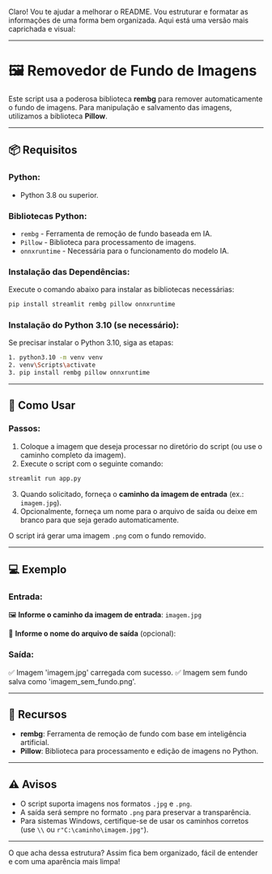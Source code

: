 Claro! Vou te ajudar a melhorar o README. Vou estruturar e formatar as informações de uma forma bem organizada. Aqui está uma versão mais caprichada e visual:

---

# 🖼️ **Removedor de Fundo de Imagens**

Este script usa a poderosa biblioteca **rembg** para remover automaticamente o fundo de imagens. Para manipulação e salvamento das imagens, utilizamos a biblioteca **Pillow**.

---

## 📦 **Requisitos**

### **Python**:

* Python 3.8 ou superior.

### **Bibliotecas Python**:

* `rembg` - Ferramenta de remoção de fundo baseada em IA.
* `Pillow` - Biblioteca para processamento de imagens.
* `onnxruntime` - Necessária para o funcionamento do modelo IA.

### **Instalação das Dependências**:

Execute o comando abaixo para instalar as bibliotecas necessárias:

```bash
pip install streamlit rembg pillow onnxruntime
```

### **Instalação do Python 3.10 (se necessário)**:

Se precisar instalar o Python 3.10, siga as etapas:

```bash
1. python3.10 -m venv venv
2. venv\Scripts\activate
3. pip install rembg pillow onnxruntime
```

---

## 🚀 **Como Usar**

### Passos:

1. Coloque a imagem que deseja processar no diretório do script (ou use o caminho completo da imagem).
2. Execute o script com o seguinte comando:

```bash
streamlit run app.py
```

3. Quando solicitado, forneça o **caminho da imagem de entrada** (ex.: `imagem.jpg`).
4. Opcionalmente, forneça um nome para o arquivo de saída ou deixe em branco para que seja gerado automaticamente.

O script irá gerar uma imagem `.png` com o fundo removido.

---

## 💻 **Exemplo**

### Entrada:

🖼️ **Informe o caminho da imagem de entrada**: `imagem.jpg`

💾 **Informe o nome do arquivo de saída** (opcional):

### Saída:

✅ Imagem 'imagem.jpg' carregada com sucesso.
✅ Imagem sem fundo salva como 'imagem\_sem\_fundo.png'.

---

## 📂 **Recursos**

* **rembg**: Ferramenta de remoção de fundo com base em inteligência artificial.
* **Pillow**: Biblioteca para processamento e edição de imagens no Python.

---

## ⚠️ **Avisos**

* O script suporta imagens nos formatos `.jpg` e `.png`.
* A saída será sempre no formato `.png` para preservar a transparência.
* Para sistemas Windows, certifique-se de usar os caminhos corretos (use `\\` ou `r"C:\caminho\imagem.jpg"`).

---

O que acha dessa estrutura? Assim fica bem organizado, fácil de entender e com uma aparência mais limpa!
